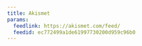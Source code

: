 ```yaml
---
title: Akismet
params:
  feedlink: https://akismet.com/feed/
  feedid: ec772499a1de61997730200d959c96b0
---
```

